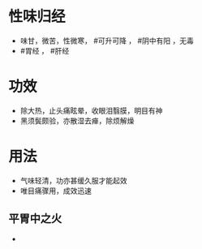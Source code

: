 # 性味归经
- 味甘，微苦，性微寒， #可升可降 ， #阴中有阳  ，无毒
-  #胃经  ， #肝经
# 功效
- 除大热，止头痛眩晕，收眼泪翳膜，明目有神
- 黑须鬓颇验，亦散湿去瘅，除烦解燥
# 用法
- 气味轻清，功亦甚缓久服才能起效
- 唯目痛骤用，成效迅速
## 平胃中之火
- 